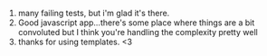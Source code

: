 1. many failing tests, but i'm glad it's there.
1. Good javascript app...there's some place where things are a bit convoluted
but I think you're handling the complexity pretty well
1.  thanks for using templates.  <3

